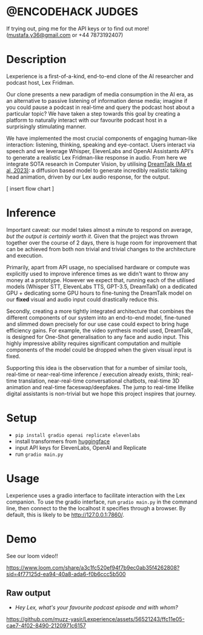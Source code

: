 # @ENCODEHACK JUDGES
If trying out, ping me for the API keys or to find out more! (mustafa.y36@gmail.com or +44 7873192407)

# Description

Lexperience is a first-of-a-kind, end-to-end clone of the AI researcher and podcast host, Lex Fridman. 


Our clone presents a new paradigm of media consumption in the AI era, as an alternative to passive listening of information dense media; imagine if you could pause a podcast in real-time and query the podcast host about a particular topic? We have taken a step towards this goal by creating a platform to naturally interact with our favourite podcast host in a surprisingly stimulating manner.


We have implemented the most crucial components of engaging human-like interaction: listening, thinking, speaking and eye-contact. Users interact via speech and we leverage Whisper, ElevenLabs and OpenAI Assistants API's to generate a realistic Lex Fridman-like response in audio. From here we integrate SOTA research in Computer Vision, by utilising [DreamTalk (Ma et al, 2023)](https://dreamtalk-project.github.io/): a diffusion based model to generate incredibly realistic talking head animation, driven by our Lex audio response, for the output.

[ insert flow chart ] 

# Inference

Important caveat: our model takes almost a minute to respond on average, *but the output is certainly worth it*. Given that the project was thrown together over the course of 2 days, there is huge room for improvement that can be achieved from both non trivial and trivial changes to the architecture and execution.

Primarily, apart from API usage, no specialised hardware or compute was explicitly used to improve inference times as we didn't want to throw any money at a prototype. However we expect that, running each of the utilised models (Whisper STT, ElevenLabs TTS, GPT-3.5, DreamTalk) on a dedicated GPU + dedicating some GPU hours to fine-tuning the DreamTalk model on our **fixed** visual and audio input could drastically reduce this.

Secondly, creating a more tightly integrated architecture that combines the different components of our system into an end-to-end model, fine-tuned and slimmed down precisely for our use case could expect to bring huge efficiency gains. For example, the video synthesis model used, DreamTalk, is designed for One-Shot generalisation to any face and audio input. This highly impressive ability requires significant computation and multiple components of the model could be dropped when the given visual input is fixed.

Supporting this idea is the observation that for a number of similar tools, real-time or near-real-time inference / execution already exists, think; real-time translation, near-real-time conversational chatbots, real-time 3D animation and real-time faceswap/deepfakes. The jump to real-time lifelike digital assistants is non-trivial but we hope this project inspires that journey.

# Setup
- `pip install gradio openai replicate elevenlabs`
- install transformers from [huggingface](https://huggingface.co/docs/transformers/en/installation)
- input API keys for ElevenLabs, OpenAI and Replicate 
- run `gradio main.py`

# Usage
Lexperience uses a gradio interface to facilitate interaction with the Lex companion. To use the gradio interface, run `gradio main.py` in the command line, then connect to the the localhost it specifies through a browser. By default, this is likely to be http://127.0.0.1:7860/.

# Demo 
See our loom video!!

https://www.loom.com/share/a3c1fc520ef94f7b9ec0ab35f4262808?sid=4f77125d-ea94-40a8-ada6-f0b6ccc5b500

## Raw output 
- *Hey Lex, what's your favourite podcast episode and with whom?*


https://github.com/muzz-yasir/Lexperience/assets/56521243/ffc11e05-cae7-4f02-8490-2120971c6157


